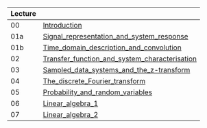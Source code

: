 
| Lecture | |
|:-|-|
| 00  | [Introduction](00_Introduction.pdf)
| 01a | [Signal_representation_and_system_response](01a_Signal_representation_and_system_response.pdf)
| 01b | [Time_domain_description_and_convolution](01b_Time_domain_description_and_convolution.pdf)
| 02  | [Transfer_function_and_system_characterisation](02_Transfer_function_and_system_characterisation.pdf)
| 03  | [Sampled_data_systems_and_the_z-transform](03_Sampled_data_systems_and_the_z-transform.pdf)
| 04  | [The_discrete_Fourier_transform](04_The_discrete_Fourier_transform.pdf)
| 05  | [Probability_and_random_variables](05_Probability_and_random_variables.pdf)
| 06  | [Linear_algebra_1](06_Linear_algebra_1.pdf)
| 07  | [Linear_algebra_2](07_Linear_algebra_2.pdf)
